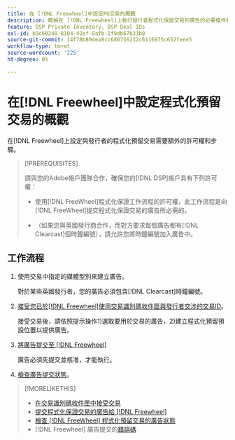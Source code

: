 ```yaml
---
title: 在 [!DNL Freewheel]中設定PG交易的概觀
description: 瞭解在 [!DNL Freewheel]上執行發行者程式化保證交易的廣告的必要條件和額外步驟。
feature: DSP Private Inventory, DSP Deal IDs
exl-id: b9c60248-8104-42ef-8afb-2f9db67b33b0
source-git-commit: 14f78b89dea8cc680756232c6116975c652feee5
workflow-type: tm+mt
source-wordcount: '225'
ht-degree: 0%

---
```


# 在[!DNL Freewheel]中設定程式化預留交易的概觀

在[!DNL Freewheel]上設定與發行者的程式化預留交易需要額外的許可權和步驟。

>[!PREREQUISITES]
>
>請與您的Adobe帳戶團隊合作，確保您的[!DNL DSP]帳戶具有下列許可權：
>
>* 使用[!DNL FreeWheel]程式化保證工作流程的許可權，此工作流程是向[!DNL FreeWheel]提交程式化保證交易的廣告所必需的。
>
>* （如果您與英國發行商合作，而對方要求每個廣告都有[!DNL Clearcast]個時鐘編號），請允許您將時鐘編號加入廣告中。

## 工作流程

1. 使用交易中指定的媒體型別來建立廣告。

   對於某些英國發行者，您的廣告必須包含[!DNL Clearcast]時鐘編號。

1. [接受您已於[!DNL Freewheel]使用交易識別碼收件匣與發行者交涉的交易ID](#programmatic-guaranteed-set-up.md#pg-setup-deal-id-inbox)。

   接受交易後，請依照提示操作1)選取要用於交易的廣告，2)建立程式化預留預設位置以提供廣告。

1. [將廣告提交至 [!DNL Freewheel]](freewheel-submit.md)

   廣告必須先提交並核准，才能執行。

1. [檢查廣告提交狀態](freewheel-check-status.md)。

>[!MORELIKETHIS]
>
>* [在交易識別碼收件匣中接受交易](deal-id-inbox-accept.md)
>* [提交程式化保證交易的廣告給 [!DNL Freewheel]](freewheel-submit.md)
>* [檢查 [!DNL FreeWheel] 程式化預留交易的廣告狀態](freewheel-check-status.md)
>*  [!DNL Freewheel] 廣告提交的[錯誤碼](freewheel-error-codes.md)
